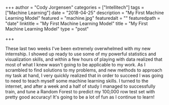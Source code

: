+++
author = "Cody Jorgensen"
categories = ["Intellitech"]
tags = ["Machine Learning"]
date = "2018-04-25"
description = "My First Machine Learning Model"
featured = "machine.jpg"
featuredalt = ""
featuredpath = "date"
linktitle = "My First Machine Learning Model"
title = "My First Machine Learning Model"
type = "post"

+++

These last two weeks I've been extremely overwhelmed with my new internship. I showed up ready to use some of my powerful statistics and visualization skills, and within a few hours of playing with data realized that most of what I knew wasn't going to be applicable to my work. As I scrambled to find solutions to my problems, and new methods to approach my task at hand, I very quickly realized that in order to succeed I was going to need to teach myself some machine learning skills. I turned to the internet, and after a week and a half of study I managed to successfully train, and tune a Random Forest to predict my 100,000 row test set with pretty good accuracy! It's going to be a lot of fun as I continue to learn!
